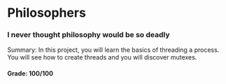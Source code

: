 # Philosophers
### I never thought philosophy would be so deadly

Summary:
In this project, you will learn the basics of threading a process.
You will see how to create threads and you will discover mutexes.

#### Grade: 100/100

